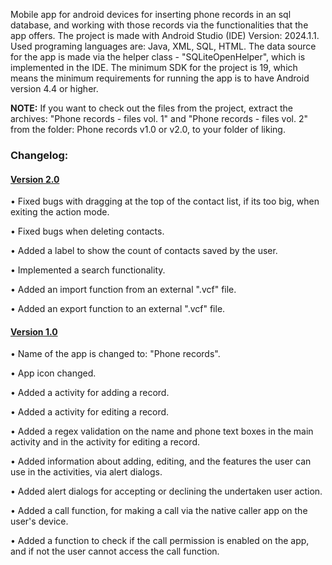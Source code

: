 Mobile app for android devices for inserting phone records in an sql database, and working with those records via the functionalities that the app offers.
The project is made with Android Studio (IDE) Version: 2024.1.1. Used programing languages are: Java, XML, SQL, HTML. The data source for the app is made via the helper class - "SQLiteOpenHelper", which is implemented in the IDE.
The minimum SDK for the project is 19, which means the minimum requirements for running the app is to have Android version 4.4 or higher.
<p><b>NOTE:</b> If you want to check out the files from the project, extract the archives: "Phone records - files vol. 1" and "Phone records - files vol. 2" from the folder: Phone records v1.0 or v2.0, to your folder of liking.</p>

<h3>Changelog:</h3>
<h4><ins>Version 2.0</ins></h4>
<p>• Fixed bugs with dragging at the top of the contact list, if its too big, when exiting the action mode.</p>
<p>• Fixed bugs when deleting contacts.</p>
<p>• Added a label to show the count of contacts saved by the user.</p>
<p>• Implemented a search functionality.</p>
<p>• Added an import function from an external ".vcf" file.</p>
<p>• Added an export function to an external ".vcf" file.</p>
<h4><ins>Version 1.0</ins></h4>
<p>• Name of the app is changed to: "Phone records".</p>
<p>• App icon changed.</p>
<p>• Added a activity for adding a record.</p>
<p>• Added a activity for editing a record.</p>
<p>• Added a regex validation on the name and phone text boxes in the main activity and in the activity for editing a record.</p>
<p>• Added information about adding, editing, and the features the user can use in the activities, via alert dialogs.</p>
<p>• Added alert dialogs for accepting or declining the undertaken user action.</p>
<p>• Added a call function, for making a call via the native caller app on the user's device.</p>
<p>• Added a function to check if the call permission is enabled on the app, and if not the user cannot access the call function.</p>
